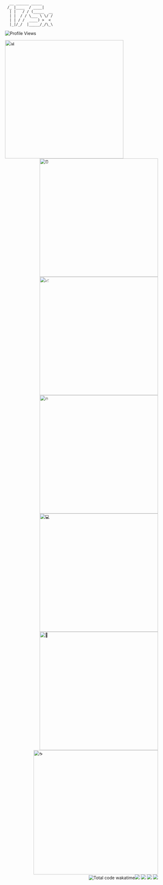 ```ascii
  __ ______ _____
 /_ |____  / ____|
  | |   / / (_____  __
  | |  / / \___ \ \/ /
  | | / /  ____) >  <
  |_|/_/  |_____/_/\_\
```

<div>
  <img src="https://komarev.com/ghpvc/?username=17Sx&style=for-the-badge&color=4F46E5" alt="Profile Views" />
</div>

[<img align="left" width="390" alt="📊" src="https://raw.githubusercontent.com/17Sx/metrics/master/metrics.classic.svg">](#)

[<img align="right" width="390" alt="⏰" src="https://raw.githubusercontent.com/17Sx/metrics/master/metrics.plugin.wakatime.svg">](#)

[<img align="right" width="390" alt="📈" src="https://github-readme-stats.vercel.app/api?username=17Sx&hide_border=true&show_icons=true&theme=nord&bg_color=FF0d1117&text_color=c9d1d9">](#)

[<img align="right" width="390" alt="🔥" src="http://github-readme-streak-stats.herokuapp.com?user=17Sx&theme=nord&hide_border=true&&dates=c9d1d9&background=FF0d1117">](#)

[<img align="right" width="390" alt="💻" src="https://github-readme-stats.vercel.app/api/top-langs/?username=17Sx&hide=html&langs_count=8&layout=compact&hide_border=true&theme=nord&bg_color=FF0d1117&text_color=c9d1d9">](#)

[<img align="right" width="390" alt="🎯" src="https://github-readme-stats.vercel.app/api/pin/?username=17Sx&repo=Portfolio-2025&hide_border=true&theme=nord&bg_color=FF0d1117&text_color=c9d1d9">](#)

[<img align="right" width="410" alt="☕" src="https://raw.githubusercontent.com/17Sx/17Sx/main/poker-coffee.png">](#)

<div align="right">
  <img src="https://wakatime.com/badge/user/ba4a277b-c7f5-427c-ad83-1dd336249fe8.svg" alt="Total code wakatime"
  <a href="https://www.linkedin.com/in/noa-obringer-3a2793291/"><img src="https://img.shields.io/badge/-LinkedIn-0A66C2?style=flat&logo=linkedin&logoColor=white"/></a>
  <a href="mailto:noa.obringer@gmail.com"><img src="https://img.shields.io/badge/-Email-EA4335?style=flat&logo=gmail&logoColor=white"/></a>
  <a href="https://noaobringer.com"><img src="https://img.shields.io/badge/-Portfolio-4F46E5?style=flat&logo=safari&logoColor=white"/></a>
  <a href="https://buymeacoffee.com/noaobringer"><img src="https://img.shields.io/badge/-Buy%20Me%20a%20Coffee-FFDD00?style=flat&logo=buymeacoffee&logoColor=black"/></a>
</div>
